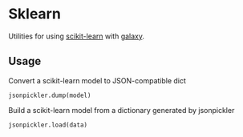 # Sklearn
Utilities for using [scikit-learn](http://scikit-learn.org/) with [galaxy](https://github.com/galaxyproject/galaxy).

## Usage
Convert a scikit-learn model to JSON-compatible dict

```
jsonpickler.dump(model)
```

Build a scikit-learn model from a dictionary generated by jsonpickler

```
jsonpickler.load(data)
```
